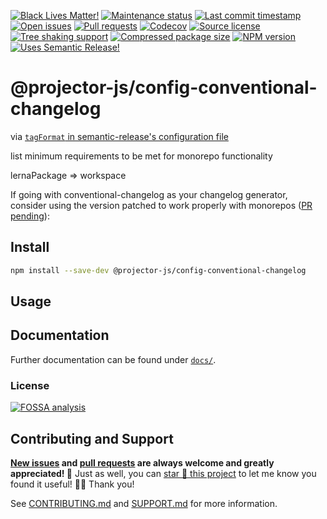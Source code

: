 <!-- prettier-ignore-start -->

<!-- badges-start -->

[![Black Lives Matter!][badge-blm]][link-blm]
[![Maintenance status][badge-maintenance]][link-repo]
[![Last commit timestamp][badge-last-commit]][link-repo]
[![Open issues][badge-issues]][link-issues]
[![Pull requests][badge-pulls]][link-pulls]
[![Codecov][badge-codecov]][link-codecov]
[![Source license][badge-license]][link-license]
[![Tree shaking support][badge-tree-shaking]][link-bundlephobia]
[![Compressed package size][badge-size]][link-bundlephobia]
[![NPM version][badge-npm]][link-npm]
[![Uses Semantic Release!][badge-semantic-release]][link-semantic-release]

<!-- badges-end -->

<!-- prettier-ignore-end -->

# @projector-js/config-conventional-changelog

<!-- TODO -->

via [`tagFormat` in semantic-release's configuration file][1]

list minimum requirements to be met for monorepo functionality

lernaPackage => workspace

If going with conventional-changelog as your changelog generator, consider using
the version patched to work properly with monorepos ([PR pending][2]):

## Install

```bash
npm install --save-dev @projector-js/config-conventional-changelog
```

## Usage

<!-- TODO -->

## Documentation

Further documentation can be found under [`docs/`][docs].

### License

[![FOSSA analysis][badge-fossa]][link-fossa]

## Contributing and Support

**[New issues][choose-new-issue] and [pull requests][pr-compare] are always
welcome and greatly appreciated! 🤩** Just as well, you can [star 🌟 this
project][link-repo] to let me know you found it useful! ✊🏿 Thank you!

See [CONTRIBUTING.md][contributing] and [SUPPORT.md][support] for more
information.

[badge-blm]: https://xunn.at/badge-blm 'Join the movement!'
[link-blm]: https://xunn.at/donate-blm
[badge-maintenance]:
  https://img.shields.io/maintenance/active/2022
  'Is this package maintained?'
[link-repo]: https://github.com/xunnamius/projector
[badge-last-commit]:
  https://img.shields.io/github/last-commit/xunnamius/projector
  'Latest commit timestamp'
[badge-issues]:
  https://img.shields.io/github/issues/Xunnamius/projector
  'Open issues'
[link-issues]: https://github.com/Xunnamius/projector/issues?q=
[badge-pulls]:
  https://img.shields.io/github/issues-pr/xunnamius/projector
  'Open pull requests'
[link-pulls]: https://github.com/xunnamius/projector/pulls
[badge-codecov]:
  https://codecov.io/gh/Xunnamius/projector/branch/main/graph/badge.svg?token=HWRIOBAAPW
  'Is this package well-tested?'
[link-codecov]: https://codecov.io/gh/Xunnamius/projector
[badge-license]:
  https://img.shields.io/npm/l/@projector-js/config-conventional-changelog
  "This package's source license"
[link-license]: https://github.com/Xunnamius/projector/blob/main/LICENSE
[badge-fossa]:
  https://app.fossa.com/api/projects/custom%2B27276%2Fgit%40github.com%3AXunnamius%2Fprojector.git.svg?type=large
  "Analysis of this package's license obligations"
[link-fossa]:
  https://app.fossa.com/projects/custom+27276%2Fgit@github.com:Xunnamius%2Fprojector.git
[badge-npm]:
  https://api.ergodark.com/badges/npm-pkg-version/@projector-js/config-conventional-changelog
  'Install this package using npm or yarn!'
[link-npm]:
  https://www.npmjs.com/package/@projector-js/config-conventional-changelog
[badge-semantic-release]:
  https://img.shields.io/badge/%20%20%F0%9F%93%A6%F0%9F%9A%80-semantic--release-e10079.svg
  'This repo practices continuous integration and deployment!'
[link-semantic-release]: https://github.com/semantic-release/semantic-release
[badge-size]:
  https://badgen.net/bundlephobia/minzip/@projector-js/config-conventional-changelog
[badge-tree-shaking]:
  https://badgen.net/bundlephobia/tree-shaking/@projector-js/config-conventional-changelog
  'Is this package optimized for Webpack?'
[link-bundlephobia]:
  https://bundlephobia.com/result?p=@projector-js/config-conventional-changelog
  'Package size (minified and gzipped)'
[package-json]: package.json
[docs]: docs
[choose-new-issue]: https://github.com/xunnamius/projector/issues/new/choose
[pr-compare]: https://github.com/xunnamius/projector/compare
[contributing]: /CONTRIBUTING.md
[support]: /.github/SUPPORT.md
[1]:
  https://semantic-release.gitbook.io/semantic-release/usage/configuration#configuration-file
[2]: https://github.com/conventional-changelog/conventional-changelog/pull/865
